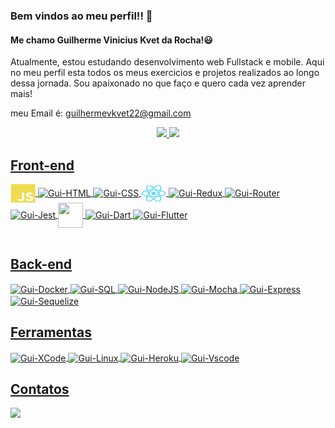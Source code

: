 ### Bem vindos ao meu perfil!! 👋

#### Me chamo Guilherme Vinicius Kvet da Rocha!😃

Atualmente, estou estudando desenvolvimento web Fullstack e mobile. Aqui no meu perfil esta todos os meus exercicios e projetos realizados ao longo dessa jornada. Sou apaixonado no que faço e quero cada vez aprender mais! 

meu Email é: guilhermevkvet22@gmail.com

<div align="center">
  <a href="https://github.com/GuilhermeKvet">
  <img height="180em" src="https://github-readme-stats.vercel.app/api?username=GuilhermeKvet&show_icons=true&theme=gruvbox&include_all_commits=true&count_private=true"/>
  <img height="180em" src="https://github-readme-stats.vercel.app/api/top-langs/?username=GuilhermeKvet&layout=compact&langs_count=7&theme=gruvbox"/>
</div>

## Front-end
<div style="display: inline_block">
  <img align="center" alt="Gui-Js" height="30" width="40" src="https://raw.githubusercontent.com/devicons/devicon/master/icons/javascript/javascript-plain.svg">
  <img align="center" alt="Gui-HTML" height="30" width="40" src="https://cdn.jsdelivr.net/gh/devicons/devicon/icons/html5/html5-original.svg">
  <img align="center" alt="Gui-CSS" height="30" width="40" src="https://cdn.jsdelivr.net/gh/devicons/devicon/icons/css3/css3-original.svg">
  <img align="center" alt="Gui-React" height="30" width="40" src="https://raw.githubusercontent.com/devicons/devicon/master/icons/react/react-original.svg">
  <img align="center" alt="Gui-Redux" height="30" width="40" src="https://cdn.jsdelivr.net/gh/devicons/devicon/icons/redux/redux-original.svg">
  <img align="center" alt="Gui-Router" height="30" width="40" src="https://cdn.pellerex.com/public/ecosystem/web/content/web-spa-routing/pellerex-spa-routing.png" />
  <img align="center" alt="Gui-Jest" height="30" width="40" src="https://cdn.jsdelivr.net/gh/devicons/devicon/icons/jest/jest-plain.svg">
  <img align="center" height="40" width="40" alt-Gui-RTL src="https://testing-library.com/img/octopus-128x128.png" />
  <img align="center" alt="Gui-Dart" height="30" width="40" src="https://cdn.jsdelivr.net/gh/devicons/devicon/icons/dart/dart-original.svg">
  <img align="center" alt="Gui-Flutter" height="30" width="40" src="https://cdn.jsdelivr.net/gh/devicons/devicon/icons/flutter/flutter-original.svg">
</div><br>

## Back-end
<div style="display: inline_block">
  <img align="center" alt="Gui-Docker" height="30" width="40" src="https://cdn.jsdelivr.net/gh/devicons/devicon/icons/docker/docker-plain.svg">
  <img align="center" alt="Gui-SQL" height="30" width="40" src="https://cdn.jsdelivr.net/gh/devicons/devicon/icons/mysql/mysql-original.svg">
  <img align="center" alt="Gui-NodeJS" height="30" width="40" src="https://cdn.jsdelivr.net/gh/devicons/devicon/icons/nodejs/nodejs-plain.svg">
  <img align="center" alt="Gui-Mocha" height="30" width="40" src="https://cdn.jsdelivr.net/gh/devicons/devicon/icons/mocha/mocha-plain.svg">
  <img align="center" alt="Gui-Express" height="30" width="40" src="https://cdn.jsdelivr.net/gh/devicons/devicon/icons/express/express-original.svg" />
  <img align="center" alt="Gui-Sequelize" height="30" width="40" src="https://cdn.jsdelivr.net/gh/devicons/devicon/icons/sequelize/sequelize-original.svg" />
</div>

## Ferramentas
<div style="display: inline_block">
  <img align="center" alt="Gui-XCode" height="30" width="40" src="https://cdn.jsdelivr.net/gh/devicons/devicon/icons/xcode/xcode-original.svg" />
  <img align="center" alt="Gui-Linux" height="30" width="40" src="https://cdn.jsdelivr.net/gh/devicons/devicon/icons/linux/linux-original.svg" />
  <img align="center" alt="Gui-Heroku" height="30" width="40" src="https://cdn.jsdelivr.net/gh/devicons/devicon/icons/heroku/heroku-original.svg" />
  <img align="center" alt="Gui-Vscode" height="30" width="40" src="https://cdn.jsdelivr.net/gh/devicons/devicon/icons/vscode/vscode-original.svg" />
</div>

##

## Contatos

<div> 
  <a href="https://www.linkedin.com/in/guilherme-vinicius-kvet-rocha-6a5599170/" target="_blank"><img src="https://img.shields.io/badge/LinkedIn-0077B5?style=for-the-badge&logo=linkedin&logoColor=white" target="_blank"></a>
</div

